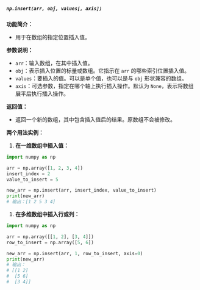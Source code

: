 ##### `np.insert(arr, obj, values[, axis])`
**功能简介：**
- 用于在数组的指定位置插入值。

**参数说明：**
- `arr`：输入数组，在其中插入值。
- `obj`：表示插入位置的标量或数组。它指示在 `arr` 的哪些索引位置插入值。
- `values`：要插入的值。可以是单个值，也可以是与 `obj` 形状兼容的数组。
- `axis`：可选参数，指定在哪个轴上执行插入操作。默认为 `None`，表示将数组展平后执行插入操作。

**返回值：**
- 返回一个新的数组，其中包含插入值后的结果。原数组不会被修改。

**两个用法实例：**
1. **在一维数组中插入值：**
```python
import numpy as np

arr = np.array([1, 2, 3, 4])
insert_index = 2
value_to_insert = 5

new_arr = np.insert(arr, insert_index, value_to_insert)
print(new_arr)
# 输出：[1 2 5 3 4]
```

1. **在多维数组中插入行或列：**
```python
import numpy as np

arr = np.array([[1, 2], [3, 4]])
row_to_insert = np.array([5, 6])

new_arr = np.insert(arr, 1, row_to_insert, axis=0)
print(new_arr)
# 输出：
# [[1 2]
#  [5 6]
#  [3 4]]
   ```
